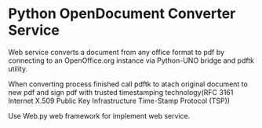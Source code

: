 Python OpenDocument Converter Service
=============
Web service converts a document from any office format to pdf by
connecting to an OpenOffice.org instance via Python-UNO bridge and pdftk utility.

When converting process finished call pdftk to atach original document to new pdf and sign pdf with trusted timestamping technology(RFC 3161 Internet X.509 Public Key Infrastructure Time-Stamp Protocol (TSP))

Use Web.py web framework for implement web service.

